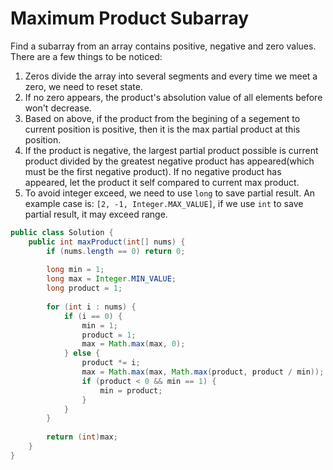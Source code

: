 # Maximum Product Subarray

Find a subarray from an array contains positive, negative and zero values. There are a few things to be noticed:

1. Zeros divide the array into several segments and every time we meet a zero, we need to reset state.
2. If no zero appears, the product's absolution value of all elements before won't decrease.
3. Based on above, if the product from the begining of a segement to current position is positive, then
it is the max partial product at this position.
4. If the product is negative, the largest partial product possible is current product divided by
the greatest negative product has appeared(which must be the first negative product).
If no negative product has appeared, let the product it self compared to current max product.
5. To avoid integer exceed, we need to use `long` to save partial result. An example case is:
`[2, -1, Integer.MAX_VALUE]`, if we use `int` to save partial result, it may exceed range.

```java
public class Solution {
    public int maxProduct(int[] nums) {
        if (nums.length == 0) return 0;
        
        long min = 1;
        long max = Integer.MIN_VALUE;
        long product = 1;
        
        for (int i : nums) {
            if (i == 0) {
                min = 1;
                product = 1;
                max = Math.max(max, 0);
            } else {
                product *= i;
                max = Math.max(max, Math.max(product, product / min));
                if (product < 0 && min == 1) {
                    min = product;
                }
            }
        }
        
        return (int)max;
    }
}
```

